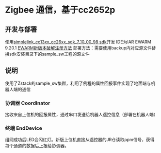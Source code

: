 
# Zigbee 通信，基于cc2652p

## 开发与部署

使用[simplelink_cc13xx_cc26xx_sdk_7_10_00_98 sdk](https://www.ti.com/tool/download/SIMPLELINK-LOWPOWER-F2-SDK/7.10.00.98)开发 
IDE为IAR EWARM 9.20.1 
[EWARM新版本破解注册方法](https://blog.csdn.net/xue_nuo/article/details/124661894) 
部署方法：需要使用backup内对应源文件替换sdk安装目录下的sample_sw工程的源文件 

## 说明

使用了Zstack的sample_sw集群，利用了例程的属性回报事件实现了地面端与机器人端的通信

### 协调器 Coordinator

接收来自上位机的回报属性，通过串口发送给机器人遥控信息（部署在机器人端）

### 终端 EndDevice

组网成功后LED会闪红灯。新版上位机直接从遥控器的JR仓读取ppm信号，获得每个通道的数据后上报给协调器。
